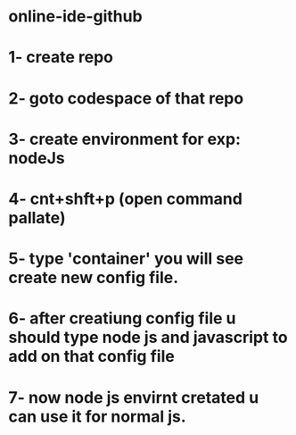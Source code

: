 # online-ide-github
# 1- create repo
# 2- goto codespace of that repo
# 3- create environment for exp: nodeJs
# 4- cnt+shft+p (open command pallate)
# 5- type 'container' you will see create new config file.
# 6- after creatiung config file u should type node js and javascript to add on that config file
# 7- now node js envirnt cretated u can use it for normal js.
